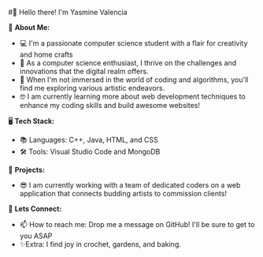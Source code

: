 #👋 Hello there! I'm Yasmine Valencia

🌟 **About Me:**
- 💻 I'm a passionate computer science student with a flair for creativity and home crafts
- 💪 As a computer science enthusiast, I thrive on the challenges and innovations that the digital realm offers.
- 🌱 When I'm not immersed in the world of coding and algorithms, you'll find me exploring various artistic endeavors.
- 🤓 I am currently learning more about web development techniques to enhance my coding skills and build awesome websites!

🖥️ **Tech Stack:**
- 📚 Languages: C++, Java, HTML, and CSS
- 🛠️ Tools: Visual Studio Code and MongoDB

🌌 **Projects:**
- 😎 I am currently working with a team of dedicated coders on a web application that connects budding artists to commission clients!

🤝 **Lets Connect:**
- 📫 How to reach me: Drop me a message on GitHub! I'll be sure to get to you ASAP
- ✨Extra: I find joy in crochet, gardens, and baking. 

